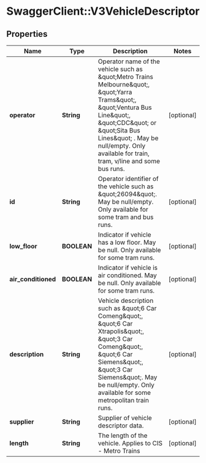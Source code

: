 # SwaggerClient::V3VehicleDescriptor

## Properties
Name | Type | Description | Notes
------------ | ------------- | ------------- | -------------
**operator** | **String** | Operator name of the vehicle such as \&quot;Metro Trains Melbourne\&quot;, \&quot;Yarra Trams\&quot;, \&quot;Ventura Bus Line\&quot;, \&quot;CDC\&quot; or \&quot;Sita Bus Lines\&quot; . May be null/empty.  Only available for train, tram, v/line and some bus runs. | [optional] 
**id** | **String** | Operator identifier of the vehicle such as \&quot;26094\&quot;. May be null/empty. Only available for some tram and bus runs. | [optional] 
**low_floor** | **BOOLEAN** | Indicator if vehicle has a low floor. May be null. Only available for some tram runs. | [optional] 
**air_conditioned** | **BOOLEAN** | Indicator if vehicle is air conditioned. May be null. Only available for some tram runs. | [optional] 
**description** | **String** | Vehicle description such as \&quot;6 Car Comeng\&quot;, \&quot;6 Car Xtrapolis\&quot;, \&quot;3 Car Comeng\&quot;, \&quot;6 Car Siemens\&quot;, \&quot;3 Car Siemens\&quot;. May be null/empty.  Only available for some metropolitan train runs. | [optional] 
**supplier** | **String** | Supplier of vehicle descriptor data. | [optional] 
**length** | **String** | The length of the vehicle. Applies to CIS - Metro Trains | [optional] 

